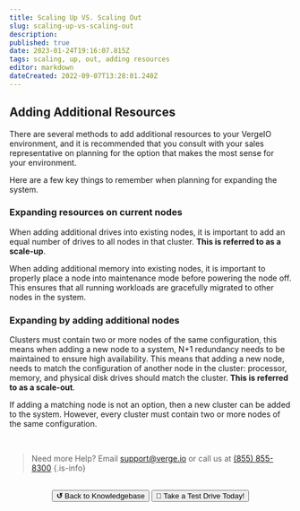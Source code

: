 ```yaml
---
title: Scaling Up VS. Scaling Out
slug: scaling-up-vs-scaling-out
description: 
published: true
date: 2023-01-24T19:16:07.815Z
tags: scaling, up, out, adding resources
editor: markdown
dateCreated: 2022-09-07T13:28:01.240Z
---
```


## Adding Additional Resources

There are several methods to add additional resources to your VergeIO environment, and it is recommended that you consult with your sales representative on planning for the option that makes the most sense for your environment.

Here are a few key things to remember when planning for expanding the system.
<br>

### Expanding resources on current nodes

When adding additional drives into existing nodes, it is important to add an equal number of drives to all nodes in that cluster. **This is referred to as a scale-up**.

When adding additional memory into existing nodes, it is important to properly place a node into maintenance mode before powering the node off. This ensures that all running workloads are gracefully migrated to other nodes in the system.
<br>
### Expanding by adding additional nodes
Clusters must contain two or more nodes of the same configuration, this means when adding a new node to a system, N+1 redundancy needs to be maintained to ensure high availability. This means that adding a new node, needs to match the configuration of another node in the cluster: processor, memory, and physical disk drives should match the cluster. **This is referred to as a scale-out**.

If adding a matching node is not an option, then a new cluster can be added to the system.  However, every cluster must contain two or more nodes of the same configuration.

<br>

> Need more Help? Email <a href="mailto:support@verge.io?subject=Support Inquiry" target="_blank" rel="noopener noreferrer">support@verge.io</a> or call us at <a href="tel:+855-855-8300">(855) 855-8300</a>
{.is-info}

<br>
<div style="text-align: center">
  <a href="https://wiki.verge.io/en/public/kb"><button class="button-grey"> <b>↺</b> Back to Knowledgebase</button></a>
<a href="https://www.verge.io/test-drive"><button class="button-orange">🚗 Take a Test Drive Today!</button></a>
</div>